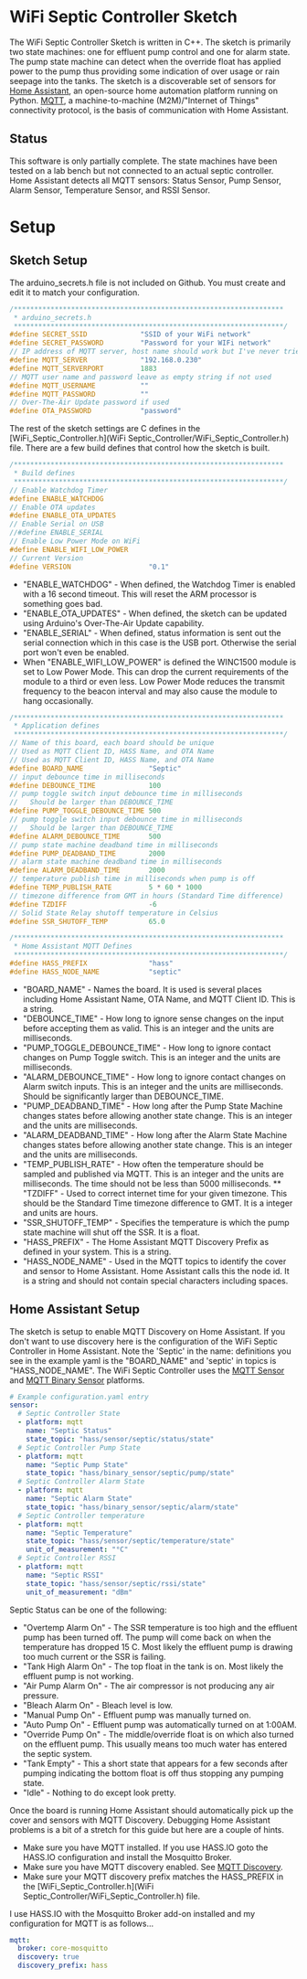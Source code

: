 # WiFi Septic Controller Sketch
The WiFi Septic Controller Sketch is written in C++. The sketch is primarily two state machines: one for effluent pump control and one for alarm state. The pump state machine can detect when the override float has applied power to the pump thus providing some indication of over usage or rain seepage into the tanks. The sketch is a discoverable set of sensors for [Home Assistant](https://home-assistant.io/), an open-source home automation platform running on Python. [MQTT](http://mqtt.org/), a machine-to-machine (M2M)/"Internet of Things" connectivity protocol, is the basis of communication with Home Assistant.

## Status
This software is only partially complete. The state machines have been tested on a lab bench but not connected to an actual septic controller. Home Assistant detects all MQTT sensors: Status Sensor, Pump Sensor, Alarm Sensor, Temperature Sensor, and RSSI Sensor.

# Setup
## Sketch Setup
The arduino_secrets.h file is not included on Github. You must create and edit it to match your configuration.

```c
/******************************************************************
 * arduino_secrets.h
 ******************************************************************/
#define SECRET_SSID             "SSID of your WiFi network"
#define SECRET_PASSWORD         "Password for your WIFi network"
// IP address of MQTT server, host name should work but I've never tried
#define MQTT_SERVER             "192.168.0.230"
#define MQTT_SERVERPORT         1883
// MQTT user name and password leave as empty string if not used
#define MQTT_USERNAME           ""
#define MQTT_PASSWORD           ""
// Over-The-Air Update password if used
#define OTA_PASSWORD            "password"
```

The rest of the sketch settings are C defines in the [WiFi_Septic_Controller.h](WiFi Septic_Controller/WiFi_Septic_Controller.h) file. There are a few build defines that control how the sketch is built.

```c
/******************************************************************
 * Build defines
 ******************************************************************/
// Enable Watchdog Timer
#define ENABLE_WATCHDOG
// Enable OTA updates
#define ENABLE_OTA_UPDATES
// Enable Serial on USB
//#define ENABLE_SERIAL
// Enable Low Power Mode on WiFi
#define ENABLE_WIFI_LOW_POWER
// Current Version
#define VERSION                   "0.1"
```

* "ENABLE_WATCHDOG" - When defined, the Watchdog Timer is enabled with a 16 second timeout. This will reset the ARM processor is something goes bad.
* "ENABLE_OTA_UPDATES" - When defined, the sketch can be updated using Arduino's Over-The-Air Update capability.
* "ENABLE_SERIAL" - When defined, status information is sent out the serial connection which in this case is the USB port. Otherwise the serial port won't even be enabled.
* When "ENABLE_WIFI_LOW_POWER" is defined the WINC1500 module is set to Low Power Mode. This can drop the current requirements of the module to a third or even less. Low Power Mode reduces the transmit frequency to the beacon interval and may also cause the module to hang occasionally.

```c
/******************************************************************
 * Application defines
 ******************************************************************/
// Name of this board, each board should be unique
// Used as MQTT Client ID, HASS Name, and OTA Name
// Used as MQTT Client ID, HASS Name, and OTA Name
#define BOARD_NAME                "Septic"
// input debounce time in milliseconds
#define DEBOUNCE_TIME             100
// pump toggle switch input debounce time in milliseconds
//   Should be larger than DEBOUNCE_TIME
#define PUMP_TOGGLE_DEBOUNCE_TIME 500
// pump toggle switch input debounce time in milliseconds
//   Should be larger than DEBOUNCE_TIME
#define ALARM_DEBOUNCE_TIME       500
// pump state machine deadband time in milliseconds
#define PUMP_DEADBAND_TIME        2000
// alarm state machine deadband time in milliseconds
#define ALARM_DEADBAND_TIME       2000
// temperature publish time in milliseconds when pump is off
#define TEMP_PUBLISH_RATE         5 * 60 * 1000
// timezone difference from GMT in hours (Standard Time difference)
#define TZDIFF                    -6
// Solid State Relay shutoff temperature in Celsius
#define SSR_SHUTOFF_TEMP          65.0

/******************************************************************
 * Home Assistant MQTT Defines
 ******************************************************************/
#define HASS_PREFIX               "hass"
#define HASS_NODE_NAME            "septic"
```
* "BOARD_NAME" - Names the board. It is used is several places including Home Assistant Name, OTA Name, and MQTT Client ID. This is a string.
* "DEBOUNCE_TIME" - How long to ignore sense changes on the input before accepting them as valid. This is an integer and the units are milliseconds.
* "PUMP_TOGGLE_DEBOUNCE_TIME" - How long to ignore contact changes on Pump Toggle switch. This is an integer and the units are milliseconds.
* "ALARM_DEBOUNCE_TIME" - How long to ignore contact changes on Alarm switch inputs. This is an integer and the units are milliseconds. Should be significantly larger than DEBOUNCE_TIME.
* "PUMP_DEADBAND_TIME" - How long after the Pump State Machine changes states before allowing another state change. This is an integer and the units are milliseconds.
* "ALARM_DEADBAND_TIME" - How long after the Alarm State Machine changes states before allowing another state change. This is an integer and the units are milliseconds.
* "TEMP_PUBLISH_RATE" - How often the temperature should be sampled and published via MQTT. This is an integer and the units are milliseconds. The time should not be less than 5000 milliseconds.
** "TZDIFF" - Used to correct internet time for your given timezone. This should be the Standard Time timezone difference to GMT. It is a integer and units are hours.
* "SSR_SHUTOFF_TEMP" - Specifies the temperature is which the pump state machine will shut off the SSR. It is a float.
* "HASS_PREFIX" - The Home Assistant MQTT Discovery Prefix as defined in your system. This is a string.
* "HASS_NODE_NAME" - Used in the MQTT topics to identify the cover and sensor to Home Assistant. Home Assistant calls this the node id. It is a string and should not contain special characters including spaces.

## Home Assistant Setup
The sketch is setup to enable MQTT Discovery on Home Assistant. If you don't want to use discovery here is the configuration of the WiFi Septic Controller in Home Assistant. Note the 'Septic' in the name: definitions you see in the example yaml is the "BOARD_NAME" and 'septic' in topics is "HASS_NODE_NAME". The WiFi Septic Controller uses the [MQTT Sensor](https://home-assistant.io/components/sensor.mqtt/) and [MQTT Binary Sensor](https://www.home-assistant.io/components/binary_sensor.mqtt/) platforms.

```yaml
# Example configuration.yaml entry
sensor:
  # Septic Controller State
  - platform: mqtt
    name: "Septic Status"
    state_topic: "hass/sensor/septic/status/state"
  # Septic Controller Pump State
  - platform: mqtt
    name: "Septic Pump State"
    state_topic: "hass/binary_sensor/septic/pump/state"
  # Septic Controller Alarm State
  - platform: mqtt
    name: "Septic Alarm State"
    state_topic: "hass/binary_sensor/septic/alarm/state"
  # Septic Controller temperature
  - platform: mqtt
    name: "Septic Temperature"
    state_topic: "hass/sensor/septic/temperature/state"
    unit_of_measurement: "°C"
  # Septic Controller RSSI
  - platform: mqtt
    name: "Septic RSSI"
    state_topic: "hass/sensor/septic/rssi/state"
    unit_of_measurement: "dBm"
```

Septic Status can be one of the following:
* "Overtemp Alarm On" - The SSR temperature is too high and the effluent pump has been turned off. The pump will come back on when the temperature has dropped 15 C. Most likely the effluent pump is drawing too much current or the SSR is failing.
* "Tank High Alarm On" - The top float in the tank is on. Most likely the effluent pump is not working.
* "Air Pump Alarm On" - The air compressor is not producing any air pressure.
* "Bleach Alarm On" -  Bleach level is low.
* "Manual Pump On" - Effluent pump was manually turned on.
* "Auto Pump On" - Effluent pump was automatically turned on at 1:00AM.
* "Override Pump On" - The middle/override float is on which also turned on the effluent pump. This usually means too much water has entered the septic system.
* "Tank Empty" - This a short state that appears for a few seconds after pumping indicating the bottom float is off thus stopping any pumping state.
* "Idle" - Nothing to do except look pretty.

Once the board is running Home Assistant should automatically pick up the cover and sensors with MQTT Discovery. Debugging Home Assistant problems is a bit of a stretch for this guide but here are a couple of hints.

* Make sure you have MQTT installed. If you use HASS.IO goto the HASS.IO configuration and install the Mosquitto Broker.
* Make sure you have MQTT discovery enabled. See [MQTT Discovery](https://home-assistant.io/docs/mqtt/discovery/).
* Make sure your MQTT discovery prefix matches the HASS_PREFIX in the [WiFi_Septic_Controller.h](WiFi Septic_Controller/WiFi_Septic_Controller.h) file.

I use HASS.IO with the Mosquitto Broker add-on installed and my configuration for MQTT is as follows...

```yaml
mqtt:
  broker: core-mosquitto
  discovery: true
  discovery_prefix: hass

```
